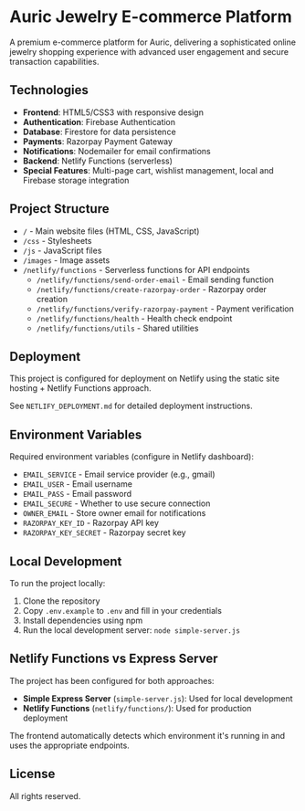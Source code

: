 # Auric Jewelry E-commerce Platform

A premium e-commerce platform for Auric, delivering a sophisticated online jewelry shopping experience with advanced user engagement and secure transaction capabilities.

## Technologies

- **Frontend**: HTML5/CSS3 with responsive design
- **Authentication**: Firebase Authentication
- **Database**: Firestore for data persistence
- **Payments**: Razorpay Payment Gateway
- **Notifications**: Nodemailer for email confirmations
- **Backend**: Netlify Functions (serverless)
- **Special Features**: Multi-page cart, wishlist management, local and Firebase storage integration

## Project Structure

- `/` - Main website files (HTML, CSS, JavaScript)
- `/css` - Stylesheets
- `/js` - JavaScript files
- `/images` - Image assets
- `/netlify/functions` - Serverless functions for API endpoints
  - `/netlify/functions/send-order-email` - Email sending function
  - `/netlify/functions/create-razorpay-order` - Razorpay order creation
  - `/netlify/functions/verify-razorpay-payment` - Payment verification
  - `/netlify/functions/health` - Health check endpoint
  - `/netlify/functions/utils` - Shared utilities

## Deployment

This project is configured for deployment on Netlify using the static site hosting + Netlify Functions approach.

See `NETLIFY_DEPLOYMENT.md` for detailed deployment instructions.

## Environment Variables

Required environment variables (configure in Netlify dashboard):

- `EMAIL_SERVICE` - Email service provider (e.g., gmail)
- `EMAIL_USER` - Email username
- `EMAIL_PASS` - Email password
- `EMAIL_SECURE` - Whether to use secure connection
- `OWNER_EMAIL` - Store owner email for notifications
- `RAZORPAY_KEY_ID` - Razorpay API key
- `RAZORPAY_KEY_SECRET` - Razorpay secret key

## Local Development

To run the project locally:

1. Clone the repository
2. Copy `.env.example` to `.env` and fill in your credentials
3. Install dependencies using npm
4. Run the local development server: `node simple-server.js`

## Netlify Functions vs Express Server

The project has been configured for both approaches:

- **Simple Express Server** (`simple-server.js`): Used for local development
- **Netlify Functions** (`netlify/functions/`): Used for production deployment

The frontend automatically detects which environment it's running in and uses the appropriate endpoints.

## License

All rights reserved.